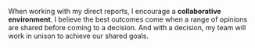 When working with my direct reports, I encourage a **collaborative environment**. I believe the best outcomes come when a range of opinions are shared before coming to a decision. And with a decision, my team will work in unison to achieve our shared goals.